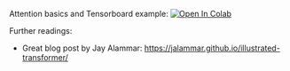 Attention basics and Tensorboard example:
[![Open In Colab](https://colab.research.google.com/assets/colab-badge.svg)](https://colab.research.google.com/github/girafe-ai/ml-mipt/blob/22s_harbour_dlia/day04_attention/practice_Attention_basics_and_tensorboard.ipynb)

Further readings:

- Great blog post by Jay Alammar:
  https://jalammar.github.io/illustrated-transformer/
